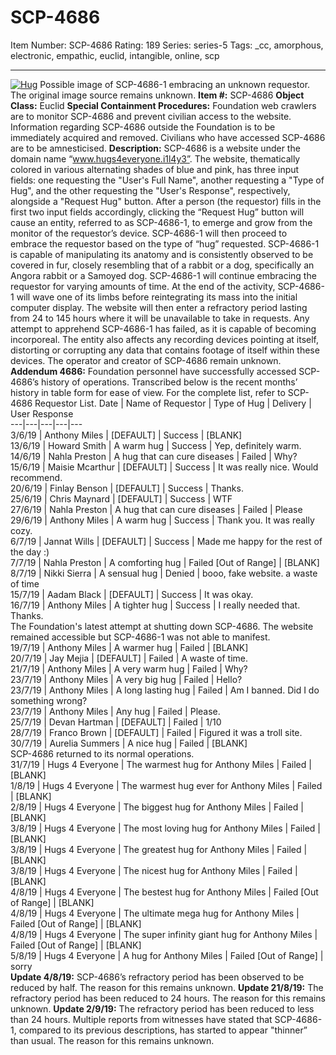 # SCP-4686
Item Number: SCP-4686
Rating: 189
Series: series-5
Tags: _cc, amorphous, electronic, empathic, euclid, intangible, online, scp

---

[![Hug](https://scp-wiki.wdfiles.com/local--resized-images/scp-4686/Hug/medium.jpg)](https://scp-wiki.wdfiles.com/local--files/scp-4686/Hug)
Possible image of SCP-4686-1 embracing an unknown requestor. The original image source remains unknown.
**Item #:** SCP-4686
**Object Class:** Euclid
**Special Containment Procedures:** Foundation web crawlers are to monitor SCP-4686 and prevent civilian access to the website. Information regarding SCP-4686 outside the Foundation is to be immediately acquired and removed. Civilians who have accessed SCP-4686 are to be amnesticised.
**Description:** SCP-4686 is a website under the domain name “www.hugs4everyone.i1l4y3”.
The website, thematically colored in various alternating shades of blue and pink, has three input fields: one requesting the "User's Full Name", another requesting a "Type of Hug", and the other requesting the "User's Response", respectively, alongside a "Request Hug" button.
After a person (the requestor) fills in the first two input fields accordingly, clicking the “Request Hug” button will cause an entity, referred to as SCP-4686-1, to emerge and grow from the monitor of the requestor’s device. SCP-4686-1 will then proceed to embrace the requestor based on the type of “hug” requested.
SCP-4686-1 is capable of manipulating its anatomy and is consistently observed to be covered in fur, closely resembling that of a rabbit or a dog, specifically an Angora rabbit or a Samoyed dog. SCP-4686-1 will continue embracing the requestor for varying amounts of time. At the end of the activity, SCP-4686-1 will wave one of its limbs before reintegrating its mass into the initial computer display. The website will then enter a refractory period lasting from 24 to 145 hours where it will be unavailable to take in requests.
Any attempt to apprehend SCP-4686-1 has failed, as it is capable of becoming incorporeal. The entity also affects any recording devices pointing at itself, distorting or corrupting any data that contains footage of itself within these devices. The operator and creator of SCP-4686 remain unknown.
**Addendum 4686:** Foundation personnel have successfully accessed SCP-4686’s history of operations. Transcribed below is the recent months’ history in table form for ease of view. For the complete list, refer to SCP-4686 Requestor List.
Date | Name of Requestor | Type of Hug | Delivery | User Response  
---|---|---|---|---  
3/6/19 | Anthony Miles | [DEFAULT] | Success | [BLANK]  
13/6/19 | Howard Smith | A warm hug | Success | Yep, definitely warm.  
14/6/19 | Nahla Preston | A hug that can cure diseases | Failed | Why?  
15/6/19 | Maisie Mcarthur | [DEFAULT] | Success | It was really nice. Would recommend.  
20/6/19 | Finlay Benson | [DEFAULT] | Success | Thanks.  
25/6/19 | Chris Maynard | [DEFAULT] | Success | WTF  
27/6/19 | Nahla Preston | A hug that can cure diseases | Failed | Please  
29/6/19 | Anthony Miles | A warm hug | Success | Thank you. It was really cozy.  
6/7/19 | Jannat Wills | [DEFAULT] | Success | Made me happy for the rest of the day :)  
7/7/19 | Nahla Preston | A comforting hug | Failed [Out of Range] | [BLANK]  
8/7/19 | Nikki Sierra | A sensual hug | Denied | booo, fake website. a waste of time  
15/7/19 | Aadam Black | [DEFAULT] | Success | It was okay.  
16/7/19 | Anthony Miles | A tighter hug | Success | I really needed that. Thanks.  
The Foundation's latest attempt at shutting down SCP-4686. The website remained accessible but SCP-4686-1 was not able to manifest.  
19/7/19 | Anthony Miles | A warmer hug | Failed | [BLANK]  
20/7/19 | Jay Mejia | [DEFAULT] | Failed | A waste of time.  
21/7/19 | Anthony Miles | A very warm hug | Failed | Why?  
23/7/19 | Anthony Miles | A very big hug | Failed | Hello?  
23/7/19 | Anthony Miles | A long lasting hug | Failed | Am I banned. Did I do something wrong?  
23/7/19 | Anthony Miles | Any hug | Failed | Please.  
25/7/19 | Devan Hartman | [DEFAULT] | Failed | 1/10  
28/7/19 | Franco Brown | [DEFAULT] | Failed | Figured it was a troll site.  
30/7/19 | Aurelia Summers | A nice hug | Failed | [BLANK]  
SCP-4686 returned to its normal operations.  
31/7/19 | Hugs 4 Everyone | The warmest hug for Anthony Miles | Failed | [BLANK]  
1/8/19 | Hugs 4 Everyone | The warmest hug ever for Anthony Miles | Failed | [BLANK]  
2/8/19 | Hugs 4 Everyone | The biggest hug for Anthony Miles | Failed | [BLANK]  
3/8/19 | Hugs 4 Everyone | The most loving hug for Anthony Miles | Failed | [BLANK]  
3/8/19 | Hugs 4 Everyone | The greatest hug for Anthony Miles | Failed | [BLANK]  
3/8/19 | Hugs 4 Everyone | The nicest hug for Anthony Miles | Failed | [BLANK]  
4/8/19 | Hugs 4 Everyone | The bestest hug for Anthony Miles | Failed [Out of Range] | [BLANK]  
4/8/19 | Hugs 4 Everyone | The ultimate mega hug for Anthony Miles | Failed [Out of Range] | [BLANK]  
4/8/19 | Hugs 4 Everyone | The super infinity giant hug for Anthony Miles | Failed [Out of Range] | [BLANK]  
5/8/19 | Hugs 4 Everyone | A hug for Anthony Miles | Failed [Out of Range] | sorry  
**Update 4/8/19:** SCP-4686’s refractory period has been observed to be reduced by half. The reason for this remains unknown.
**Update 21/8/19:** The refractory period has been reduced to 24 hours. The reason for this remains unknown.
**Update 2/9/19:** The refractory period has been reduced to less than 24 hours. Multiple reports from witnesses have stated that SCP-4686-1, compared to its previous descriptions, has started to appear "thinner” than usual. The reason for this remains unknown.